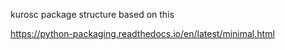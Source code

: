 kurosc package structure based on this

https://python-packaging.readthedocs.io/en/latest/minimal.html
